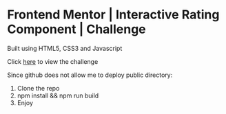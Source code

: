 # Frontend Mentor | Interactive Rating Component | Challenge

Built using HTML5, CSS3 and Javascript

Click [here](https://www.frontendmentor.io/challenges/interactive-rating-component-koxpeBUmI/hub) to view the challenge

Since github does not allow me to deploy public directory:

1. Clone the repo
2. npm install && npm run build
3. Enjoy
